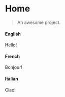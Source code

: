 # Home

> An awesome project.
<!-- tabs:start -->

#### **English**

Hello!

#### **French**

Bonjour!

#### **Italian**

Ciao!

<!-- tabs:end -->